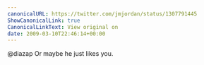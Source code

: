 ```yaml
---
canonicalURL: https://twitter.com/jmjordan/status/1307791445
ShowCanonicalLink: true
CanonicalLinkText: View original on
date: 2009-03-10T22:46:14+00:00
---
```

@diazap Or maybe he just likes you.